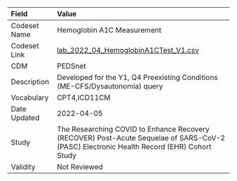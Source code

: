 |Field        |Value                                                                                                                                    |
|:------------|:----------------------------------------------------------------------------------------------------------------------------------------|
|Codeset Name |Hemoglobin A1C Measurement                                                                                                               |
|Codeset Link |[lab_2022_04_HemoglobinA1CTest_V1.csv](https://github.com/PEDSnet/Variable-Dictionary/blob/main/lab_meas/lab_2022_04_HemoglobinA1CTest_V1.csv)|
|CDM          |PEDSnet                                                                                                                                  |
|Description  |Developed for the Y1, Q4 Preexisting Conditions (ME-CFS/Dysautonomia) query                                                              |
|Vocabulary   |CPT4,ICD11CM                                                                                                                             |
|Date Updated |2022-04-05                                                                                                                               |
|Study        |The Researching COVID to Enhance Recovery (RECOVER) Post-Acute Sequelae of SARS-CoV-2 (PASC) Electronic Health Record (EHR) Cohort Study |
|Validity     |Not Reviewed                                                                                                                             |
